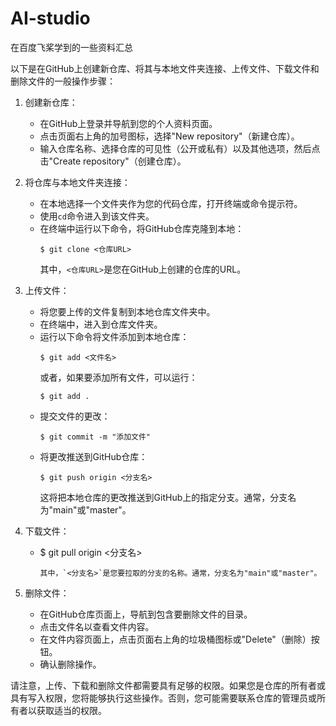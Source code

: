 # AI-studio
在百度飞桨学到的一些资料汇总

以下是在GitHub上创建新仓库、将其与本地文件夹连接、上传文件、下载文件和删除文件的一般操作步骤：

1. 创建新仓库：
   - 在GitHub上登录并导航到您的个人资料页面。
   - 点击页面右上角的加号图标，选择"New repository"（新建仓库）。
   - 输入仓库名称、选择仓库的可见性（公开或私有）以及其他选项，然后点击"Create repository"（创建仓库）。

2. 将仓库与本地文件夹连接：
   - 在本地选择一个文件夹作为您的代码仓库，打开终端或命令提示符。
   - 使用`cd`命令进入到该文件夹。
   - 在终端中运行以下命令，将GitHub仓库克隆到本地：
     ```
     $ git clone <仓库URL>
     ```
     其中，`<仓库URL>`是您在GitHub上创建的仓库的URL。

3. 上传文件：
   - 将您要上传的文件复制到本地仓库文件夹中。
   - 在终端中，进入到仓库文件夹。
   - 运行以下命令将文件添加到本地仓库：
     ```
     $ git add <文件名>
     ```
     或者，如果要添加所有文件，可以运行：
     ```
     $ git add .
     ```
   - 提交文件的更改：
     ```
     $ git commit -m "添加文件"
     ```
   - 将更改推送到GitHub仓库：
     ```
     $ git push origin <分支名>
     ```
     这将把本地仓库的更改推送到GitHub上的指定分支。通常，分支名为"main"或"master"。

4. 下载文件：
   - $ git pull origin <分支名>
   
     ```
     其中，`<分支名>`是您要拉取的分支的名称。通常，分支名为"main"或"master"。
   
5. 删除文件：
   - 在GitHub仓库页面上，导航到包含要删除文件的目录。
   - 点击文件名以查看文件内容。
   - 在文件内容页面上，点击页面右上角的垃圾桶图标或"Delete"（删除）按钮。
   - 确认删除操作。

请注意，上传、下载和删除文件都需要具有足够的权限。如果您是仓库的所有者或具有写入权限，您将能够执行这些操作。否则，您可能需要联系仓库的管理员或所有者以获取适当的权限。
